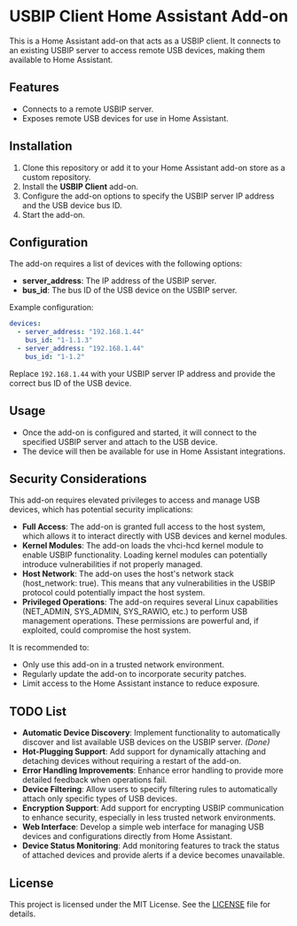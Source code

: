 # USBIP Client Home Assistant Add-on

This is a Home Assistant add-on that acts as a USBIP client. It connects to an existing USBIP server to access remote USB devices, making them available to Home Assistant.

## Features

- Connects to a remote USBIP server.
- Exposes remote USB devices for use in Home Assistant.

## Installation

1. Clone this repository or add it to your Home Assistant add-on store as a custom repository.
2. Install the **USBIP Client** add-on.
3. Configure the add-on options to specify the USBIP server IP address and the USB device bus ID.
4. Start the add-on.

## Configuration

The add-on requires a list of devices with the following options:

- **server_address**: The IP address of the USBIP server.
- **bus_id**: The bus ID of the USB device on the USBIP server.

Example configuration:

```yaml
devices:
  - server_address: "192.168.1.44"
    bus_id: "1-1.1.3"
  - server_address: "192.168.1.44"
    bus_id: "1-1.2"
```

Replace `192.168.1.44` with your USBIP server IP address and provide the correct bus ID of the USB device.

## Usage

- Once the add-on is configured and started, it will connect to the specified USBIP server and attach to the USB device.
- The device will then be available for use in Home Assistant integrations.

## Security Considerations

This add-on requires elevated privileges to access and manage USB devices, which has potential security implications:

- **Full Access**: The add-on is granted full access to the host system, which allows it to interact directly with USB devices and kernel modules.
- **Kernel Modules**: The add-on loads the vhci-hcd kernel module to enable USBIP functionality. Loading kernel modules can potentially introduce vulnerabilities if not properly managed.
- **Host Network**: The add-on uses the host's network stack (host_network: true). This means that any vulnerabilities in the USBIP protocol could potentially impact the host system.
- **Privileged Operations**: The add-on requires several Linux capabilities (NET_ADMIN, SYS_ADMIN, SYS_RAWIO, etc.) to perform USB management operations. These permissions are powerful and, if exploited, could compromise the host system.

It is recommended to:

- Only use this add-on in a trusted network environment.
- Regularly update the add-on to incorporate security patches.
- Limit access to the Home Assistant instance to reduce exposure.

## TODO List

- **Automatic Device Discovery**: Implement functionality to automatically discover and list available USB devices on the USBIP server. *(Done)*
- **Hot-Plugging Support**: Add support for dynamically attaching and detaching devices without requiring a restart of the add-on.
- **Error Handling Improvements**: Enhance error handling to provide more detailed feedback when operations fail.
- **Device Filtering**: Allow users to specify filtering rules to automatically attach only specific types of USB devices.
- **Encryption Support**: Add support for encrypting USBIP communication to enhance security, especially in less trusted network environments.
- **Web Interface**: Develop a simple web interface for managing USB devices and configurations directly from Home Assistant.
- **Device Status Monitoring**: Add monitoring features to track the status of attached devices and provide alerts if a device becomes unavailable.

## License

This project is licensed under the MIT License. See the [LICENSE](LICENSE) file for details.
